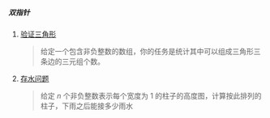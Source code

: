##### 双指针

1. [验证三角形](https://leetcode-cn.com/problems/valid-triangle-number/)

   > 给定一个包含非负整数的数组，你的任务是统计其中可以组成三角形三条边的三元组个数。 

2. [存水问题](https://leetcode-cn.com/problems/trapping-rain-water/)

   > 给定 *n* 个非负整数表示每个宽度为 1 的柱子的高度图，计算按此排列的柱子，下雨之后能接多少雨水

